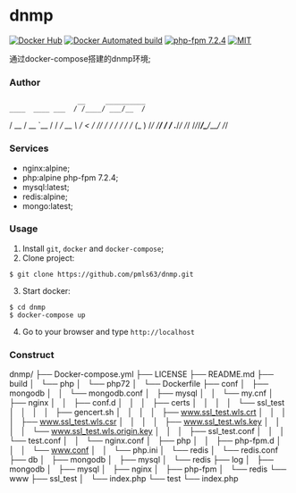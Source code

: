dnmp
=========================

[![Docker Hub](https://img.shields.io/badge/docker-ready-blue.svg)](https://registry.hub.docker.com/u/techdivision/dnmp-alpine/)
[![Docker Automated build](https://img.shields.io/docker/automated/techdivision/dnmp-alpine.svg)]()
[![php-fpm 7.2.4](https://img.shields.io/travis/php-v/symfony/symfony.svg)](http://php.net/)
[![MIT](https://img.shields.io/apm/l/vim-mode.svg)]()

通过docker-compose搭建的dnmp环境;

### Author
                     __     __________
    ____  ____ ___  / /____/ ___/__  /
   / __ \/ __ `__ \/ / ___/ __ \ /_ <
  / /_/ / / / / / / (__  ) /_/ /__/ /
 / .___/_/ /_/ /_/_/____/\____/____/
/_/


### Services
- nginx:alpine;
- php:alpine php-fpm 7.2.4;
- mysql:latest;
- redis:alpine;
- mongo:latest;

### Usage
1. Install `git`, `docker` and `docker-compose`;
2. Clone project:
  ```
  $ git clone https://github.com/pmls63/dnmp.git
  ```
3. Start docker:
  ```
  $ cd dnmp
  $ docker-compose up
  ```
4. Go to your browser and type `http://localhost`

### Construct
dnmp/
├── Docker-compose.yml
├── LICENSE
├── README.md
├── build
│   └── php
│       └── php72
│           └── Dockerfile
├── conf
│   ├── mongodb
│   │   └── mongodb.conf
│   ├── mysql
│   │   └── my.cnf
│   ├── nginx
│   │   ├── conf.d
│   │   │   ├── certs
│   │   │   │   └── ssl_test
│   │   │   │       ├── gencert.sh
│   │   │   │       ├── www.ssl_test.wls.crt
│   │   │   │       ├── www.ssl_test.wls.csr
│   │   │   │       ├── www.ssl_test.wls.key
│   │   │   │       └── www.ssl_test.wls.origin.key
│   │   │   ├── ssl_test.conf
│   │   │   └── test.conf
│   │   └── nginx.conf
│   ├── php
│   │   ├── php-fpm.d
│   │   │   └── www.conf
│   │   └── php.ini
│   └── redis
│       └── redis.conf
├── db
│   ├── mongodb
│   ├── mysql
│   └── redis
├── log
│   ├── mongodb
│   ├── mysql
│   ├── nginx
│   ├── php-fpm
│   └── redis
└── www
    ├── ssl_test
    │   └── index.php
    └── test
        └── index.php

